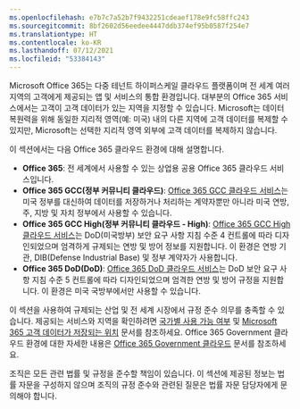 ```yaml
---
ms.openlocfilehash: e7b7c7a52b7f9432251cdeaef178e9fc58ffc243
ms.sourcegitcommit: 8bf2602d56eedee4447ddb374ef95b0587f254e7
ms.translationtype: HT
ms.contentlocale: ko-KR
ms.lasthandoff: 07/12/2021
ms.locfileid: "53384143"
---
```

<!-- This file is a part of all Office 365 compliance offering topics. Please coordinate with Robert Mazzoli (robmazz) for any changes.-->

Microsoft Office 365는 다중 테넌트 하이퍼스케일 클라우드 플랫폼이며 전 세계 여러 지역의 고객에게 제공되는 앱 및 서비스의 통합 환경입니다. 대부분의 Office 365 서비스에서는 고객이 고객 데이터가 있는 지역을 지정할 수 있습니다. Microsoft는 데이터 복원력을 위해 동일한 지리적 영역(예: 미국) 내의 다른 지역에 고객 데이터를 복제할 수 있지만, Microsoft는 선택한 지리적 영역 외부에 고객 데이터를 복제하지 않습니다.

이 섹션에서는 다음 Office 365 클라우드 환경에 대해 설명합니다.

- **Office 365**: 전 세계에서 사용할 수 있는 상업용 공용 Office 365 클라우드 서비스입니다.
- **Office 365 GCC(정부 커뮤니티 클라우드)**: [Office 365 GCC 클라우드 서비스](/office365/servicedescriptions/office-365-platform-service-description/office-365-us-government/gcc)는 미국 정부를 대신하여 데이터를 저장하거나 처리하는 계약자뿐만 아니라 미국 연방, 주, 지방 및 자치 정부에서 사용할 수 있습니다.
- **Office 365 GCC High(정부 커뮤니티 클라우드 - High)**: [Office 365 GCC High 클라우드 서비스](/office365/servicedescriptions/office-365-platform-service-description/office-365-us-government/gcc-high-and-dod)는 DoD(미국방부) 보안 요구 사항 지침 수준 4 컨트롤에 따라 디자인되었으며 엄격하게 규제되는 연방 및 방어 정보를 지원합니다. 이 환경은 연방 기관, DIB(Defense Industrial Base) 및 정부 계약자가 사용합니다.
- **Office 365 DoD(DoD)**: [Office 365 DoD 클라우드 서비스](/office365/servicedescriptions/office-365-platform-service-description/office-365-us-government/gcc-high-and-dod)는 DoD 보안 요구 사항 지침 수준 5 컨트롤에 따라 디자인되었으며 엄격한 연방 및 방어 규정을 지원합니다. 이 환경은 미국 국방부에서만 사용할 수 있습니다.

이 섹션을 사용하여 규제되는 산업 및 전 세계 시장에서 규정 준수 의무를 충족할 수 있습니다. 제공되는 서비스와 지역을 확인하려면 [국가별 사용 가능 여부](https://products.office.com/business/international-availability) 및 [Microsoft 365 고객 데이터가 저장되는 위치](/microsoft-365/enterprise/o365-data-locations) 문서를 참조하세요. Office 365 Government 클라우드 환경에 대한 자세한 내용은 [Office 365 Government 클라우드](/office365/servicedescriptions/office-365-platform-service-description/office-365-us-government/office-365-us-government) 문서를 참조하세요.

조직은 모든 관련 법률 및 규정을 준수할 책임이 있습니다. 이 섹션에 제공된 정보는 법률 자문을 구성하지 않으며 조직의 규정 준수와 관련된 질문은 법률 자문 담당자에게 문의해야 합니다.
